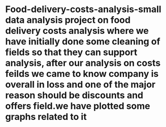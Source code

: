 # Food-delivery-costs-analysis-small data analysis project on food delivery costs analysis where we have initially done some cleaning of fields so that they can support analysis, after our analysis on costs feilds we came to know company is overall in loss and one of the major reason should be discounts and offers field.we have plotted some graphs related to it
